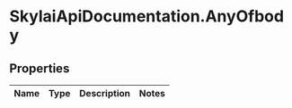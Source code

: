 # SkylaiApiDocumentation.AnyOfbody

## Properties
Name | Type | Description | Notes
------------ | ------------- | ------------- | -------------
